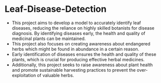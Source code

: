 # Leaf-Disease-Detection
- This project aims to develop a model to accurately identify leaf diseases, reducing the reliance on highly skilled botanists for disease diagnosis. By identifying diseases 
  early, the health and quality of medicinal plants can be maintained.
- This project also focuses on creating awareness about endangered herbs which might be found in abundance in a certain reason.
- Early identification of diseases ensures the health and quality of these plants, which is crucial for producing effective herbal medicines.
- Additionally, this project seeks to raise awareness about plant health and promote sustainable harvesting practices to prevent the over-exploitation of valuable herbs.

